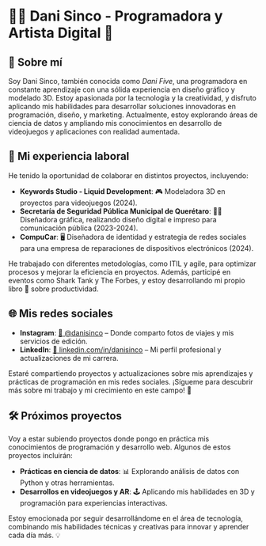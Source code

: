 # 👩‍💻 Dani Sinco - Programadora y Artista Digital 🎨

## 🌟 Sobre mí
Soy Dani Sinco, también conocida como *Dani Five*, una programadora en constante aprendizaje con una sólida experiencia en diseño gráfico y modelado 3D. Estoy apasionada por la tecnología y la creatividad, y disfruto aplicando mis habilidades para desarrollar soluciones innovadoras en programación, diseño, y marketing. Actualmente, estoy explorando áreas de ciencia de datos y ampliando mis conocimientos en desarrollo de videojuegos y aplicaciones con realidad aumentada.

## 💼 Mi experiencia laboral
He tenido la oportunidad de colaborar en distintos proyectos, incluyendo:
- **Keywords Studio - Liquid Development**: 🎮 Modeladora 3D en proyectos para videojuegos (2024).
- **Secretaría de Seguridad Pública Municipal de Querétaro**: 👩‍🎨 Diseñadora gráfica, realizando diseño digital e impreso para comunicación pública (2023-2024).
- **CompuCar**: 🖥️ Diseñadora de identidad y estrategia de redes sociales para una empresa de reparaciones de dispositivos electrónicos (2024).

He trabajado con diferentes metodologías, como ITIL y agile, para optimizar procesos y mejorar la eficiencia en proyectos. Además, participé en eventos como Shark Tank y The Forbes, y estoy desarrollando mi propio libro 📖 sobre productividad.

## 🌐 Mis redes sociales
- **Instagram**: [📸 @danisinco](https://instagram.com/danisinco) – Donde comparto fotos de viajes y mis servicios de edición.
- **LinkedIn**: [💼 linkedin.com/in/danisinco](https://linkedin.com/in/danisinco) – Mi perfil profesional y actualizaciones de mi carrera.

Estaré compartiendo proyectos y actualizaciones sobre mis aprendizajes y prácticas de programación en mis redes sociales. ¡Sígueme para descubrir más sobre mi trabajo y mi crecimiento en este campo! 🚀

## 🛠️ Próximos proyectos
Voy a estar subiendo proyectos donde pongo en práctica mis conocimientos de programación y desarrollo web. Algunos de estos proyectos incluirán:
- **Prácticas en ciencia de datos**: 📊 Explorando análisis de datos con Python y otras herramientas.
- **Desarrollos en videojuegos y AR**: 🕹️ Aplicando mis habilidades en 3D y programación para experiencias interactivas.

Estoy emocionada por seguir desarrollándome en el área de tecnología, combinando mis habilidades técnicas y creativas para innovar y aprender cada día más. 💡
